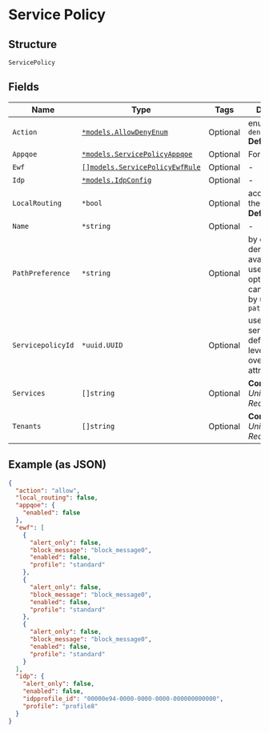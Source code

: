 
# Service Policy

## Structure

`ServicePolicy`

## Fields

| Name | Type | Tags | Description |
|  --- | --- | --- | --- |
| `Action` | [`*models.AllowDenyEnum`](../../doc/models/allow-deny-enum.md) | Optional | enum: `allow`, `deny`<br>**Default**: `"allow"` |
| `Appqoe` | [`*models.ServicePolicyAppqoe`](../../doc/models/service-policy-appqoe.md) | Optional | For SRX Only |
| `Ewf` | [`[]models.ServicePolicyEwfRule`](../../doc/models/service-policy-ewf-rule.md) | Optional | - |
| `Idp` | [`*models.IdpConfig`](../../doc/models/idp-config.md) | Optional | - |
| `LocalRouting` | `*bool` | Optional | access within the same VRF<br>**Default**: `false` |
| `Name` | `*string` | Optional | - |
| `PathPreference` | `*string` | Optional | by default, we derive all paths available and use them<br>optionally, you can customize by using `path_preference` |
| `ServicepolicyId` | `*uuid.UUID` | Optional | used to link servicepolicy defined at org level and overwrite some attributes |
| `Services` | `[]string` | Optional | **Constraints**: *Unique Items Required* |
| `Tenants` | `[]string` | Optional | **Constraints**: *Unique Items Required* |

## Example (as JSON)

```json
{
  "action": "allow",
  "local_routing": false,
  "appqoe": {
    "enabled": false
  },
  "ewf": [
    {
      "alert_only": false,
      "block_message": "block_message0",
      "enabled": false,
      "profile": "standard"
    },
    {
      "alert_only": false,
      "block_message": "block_message0",
      "enabled": false,
      "profile": "standard"
    },
    {
      "alert_only": false,
      "block_message": "block_message0",
      "enabled": false,
      "profile": "standard"
    }
  ],
  "idp": {
    "alert_only": false,
    "enabled": false,
    "idpprofile_id": "00000e94-0000-0000-0000-000000000000",
    "profile": "profile8"
  }
}
```

